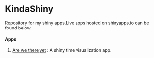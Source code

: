 # KindaShiny
Repository for my shiny apps.Live apps hosted on shinyapps.io can be found below.

#### Apps
1. <a href="https://carlvinjerry3.shinyapps.io/AreWeThereYet1n2/">Are we there yet</a> : A shiny time visualization app.

